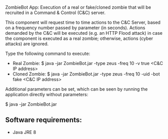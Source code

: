 ZombieBot App: Execution of a real or fake/cloned zombie that will be recruited in a Command & Control (C&C) server.

This component will request time to time actions to the C&C Server, based on a frequency number passed by parameter (in seconds). Actions demanded by the C&C will be executed (e.g. an HTTP Flood attack) in case the component is executed as a real zombie; otherwise, actions (cyber attacks) are ignored.

Type the following command to execute:

- Real Zombie: $ java -jar ZombieBot.jar -type zeus -freq 10 -v true <C&C IP address>
- Cloned Zombie: $ java -jar ZombieBot.jar -type zeus -freq 10 -uid <Real Zombie UID> -bot fake <C&C IP address>

Additional parameters can be set, which can be seen by running the application directly without parameters:

$ java -jar ZombieBot.jar

Software requirements:
----------------------

- Java JRE 8
